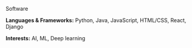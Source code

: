 Software
<p><b>Languages & Frameworks:</b> Python, Java, JavaScript, HTML/CSS, React, Django</p>
<p><b>Interests:</b> AI, ML, Deep learning</p>
